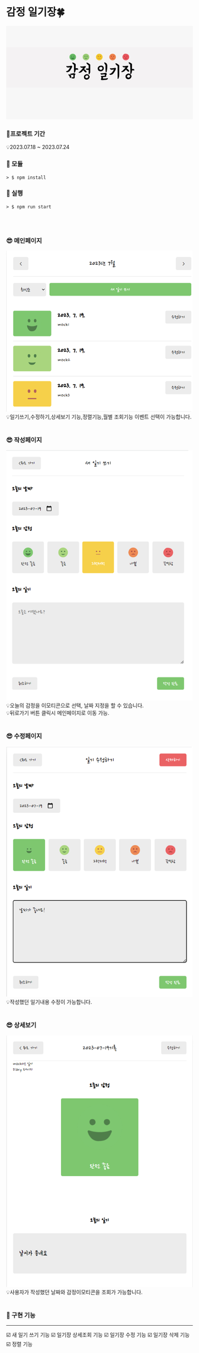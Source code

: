 # 감정 일기장🍀

![CreatePlan](./img/banner.png)

### 📅프로젝트 기간
 💡2023.07.18 ~ 2023.07.24<br>
### 🧩 모듈 <br/>
```
> $ npm install
```
### 🧩 실행 <br/>
```
> $ npm run start
```
<br><br>

### 😎 메인페이지<br/>
   ![CreatePlan](./img/mainpage.png)<br/>
   💡일기쓰기,수정하기,상세보기 기능,정렬기능,월별 조회기능 이벤트 선택이 가능합니다.<br><br>
 
### 😎 작성페이지<br/>
   ![CreatePlan](./img/newpage.png)<br/>
   💡오늘의 감정을 이모티콘으로 선택, 날짜 지정을 할 수 있습니다.<br/>
   💡뒤로가기 버튼 클릭시 메인페이지로 이동 가능.<br><br>
  
### 😎 수정페이지<br/>
   ![CreatePlan](./img/editorpage.png)<br/>
   💡작성했던 일기내용 수정이 가능합니다.<br><br>
  
### 😎 상세보기<br/>
   ![CreatePlan](./img/viewerpage.png)<br/>
   💡사용자가 작성했던 날짜와 감정이모티콘을 조회가 가능합니다.<br><br>


### 📑 구현 기능

---

☑️ 새 일기 쓰기 기능
☑️ 일기장 상세조회 기능
☑️ 일기장 수정 기능
☑️ 일기장 삭제 기능
☑️ 정렬 기능





